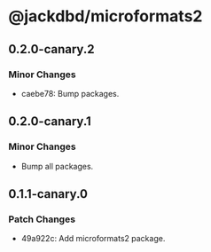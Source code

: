 # @jackdbd/microformats2

## 0.2.0-canary.2

### Minor Changes

- caebe78: Bump packages.

## 0.2.0-canary.1

### Minor Changes

- Bump all packages.

## 0.1.1-canary.0

### Patch Changes

- 49a922c: Add microformats2 package.
